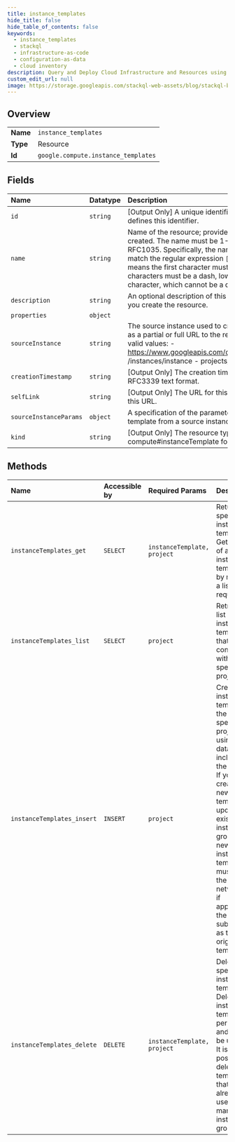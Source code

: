 ```yaml
---
title: instance_templates
hide_title: false
hide_table_of_contents: false
keywords:
  - instance_templates
  - stackql
  - infrastructure-as-code
  - configuration-as-data
  - cloud inventory
description: Query and Deploy Cloud Infrastructure and Resources using SQL
custom_edit_url: null
image: https://storage.googleapis.com/stackql-web-assets/blog/stackql-blog-post-featured-image.png
---
```

  
    

## Overview
<table><tbody>
<tr><td><b>Name</b></td><td><code>instance_templates</code></td></tr>
<tr><td><b>Type</b></td><td>Resource</td></tr>
<tr><td><b>Id</b></td><td><code>google.compute.instance_templates</code></td></tr>
</tbody></table>

## Fields
| Name | Datatype | Description |
|:-----|:---------|:------------|
| `id` | `string` | [Output Only] A unique identifier for this instance template. The server defines this identifier. |
| `name` | `string` | Name of the resource; provided by the client when the resource is created. The name must be 1-63 characters long, and comply with RFC1035. Specifically, the name must be 1-63 characters long and match the regular expression `[a-z]([-a-z0-9]*[a-z0-9])?` which means the first character must be a lowercase letter, and all following characters must be a dash, lowercase letter, or digit, except the last character, which cannot be a dash. |
| `description` | `string` | An optional description of this resource. Provide this property when you create the resource. |
| `properties` | `object` |  |
| `sourceInstance` | `string` | The source instance used to create the template. You can provide this as a partial or full URL to the resource. For example, the following are valid values: - https://www.googleapis.com/compute/v1/projects/project/zones/zone /instances/instance - projects/project/zones/zone/instances/instance  |
| `creationTimestamp` | `string` | [Output Only] The creation timestamp for this instance template in RFC3339 text format. |
| `selfLink` | `string` | [Output Only] The URL for this instance template. The server defines this URL. |
| `sourceInstanceParams` | `object` | A specification of the parameters to use when creating the instance template from a source instance. |
| `kind` | `string` | [Output Only] The resource type, which is always compute#instanceTemplate for instance templates. |
## Methods
| Name | Accessible by | Required Params | Description |
|:-----|:--------------|:----------------|:------------|
| `instanceTemplates_get` | `SELECT` | `instanceTemplate, project` | Returns the specified instance template. Gets a list of available instance templates by making a list() request. |
| `instanceTemplates_list` | `SELECT` | `project` | Retrieves a list of instance templates that are contained within the specified project. |
| `instanceTemplates_insert` | `INSERT` | `project` | Creates an instance template in the specified project using the data that is included in the request. If you are creating a new template to update an existing instance group, your new instance template must use the same network or, if applicable, the same subnetwork as the original template. |
| `instanceTemplates_delete` | `DELETE` | `instanceTemplate, project` | Deletes the specified instance template. Deleting an instance template is permanent and cannot be undone. It is not possible to delete templates that are already in use by a managed instance group. |
